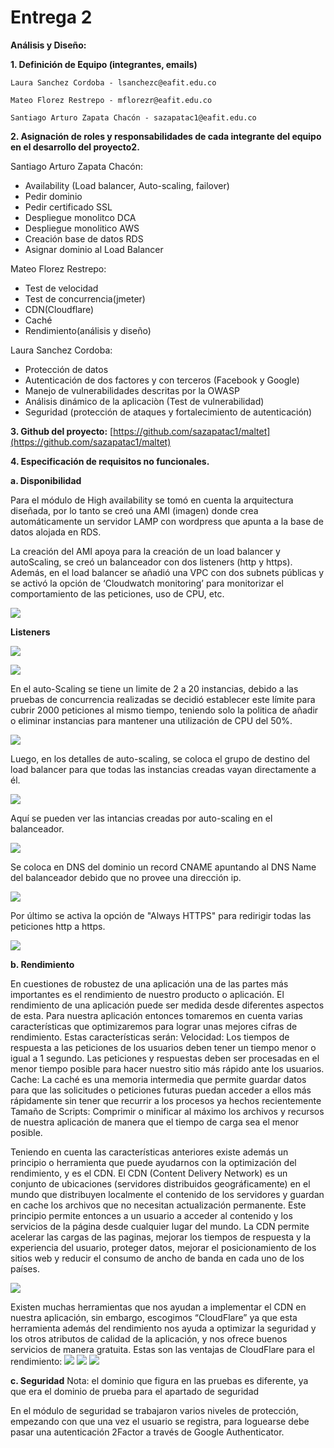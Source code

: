 # Entrega 2
**Análisis y Diseño:**

 **1. Definición de Equipo (integrantes, emails)**
 
	Laura Sanchez Cordoba - lsanchezc@eafit.edu.co
	
	Mateo Florez Restrepo - mflorezr@eafit.edu.co
	
	Santiago Arturo Zapata Chacón - sazapatac1@eafit.edu.co
 
 **2. Asignación de roles y responsabilidades de cada integrante del equipo en el desarrollo del proyecto2.**
 
Santiago Arturo Zapata Chacón:
 - Availability (Load balancer, Auto-scaling, failover)
 - Pedir dominio
 - Pedir certificado SSL
 - Despliegue monolitco DCA
 - Despliegue monolitico AWS
 - Creación base de datos RDS
 - Asignar dominio al Load Balancer
 
Mateo Florez Restrepo:
 - Test de velocidad
 - Test de concurrencia(jmeter)
 - CDN(Cloudflare)
 - Caché
 - Rendimiento(análisis y diseño)

Laura Sanchez Cordoba:
 - Protección de datos
 - Autenticación de dos factores y con terceros (Facebook y Google)
 - Manejo de vulnerabilidades descritas por la OWASP
 - Análisis dinámico de la aplicaciòn (Test de vulnerabilidad) 
 - Seguridad (protección de ataques y fortalecimiento de autenticación)


 **3. Github del proyecto:**
	 [https://github.com/sazapatac1/maltet](https://github.com/sazapatac1/maltet)
	 
**4. Especificación de requisitos no funcionales.**

**a. Disponibilidad**

Para el módulo de High availability se tomó en cuenta la arquitectura diseñada, por lo tanto se creó una AMI (imagen) donde crea automáticamente un servidor LAMP con wordpress que apunta a la base de datos alojada en RDS.

La creación del AMI apoya para la creación de un load balancer y autoScaling, se creó un balanceador con dos listeners (http y https). Además, en el load balancer se añadió una VPC con dos subnets públicas y se activó la opción de ‘Cloudwatch monitoring’ para monitorizar el comportamiento de las peticiones, uso de CPU, etc.

**![](https://lh5.googleusercontent.com/v7cJifC-Tm3Gn9dE3ERIf7RIu7jMPErn8Fv51Lz-w1bTiWeYXu7pS9sSU7CkDmKn8A1uUNmGMp_U-NuVH9rH5pfEpshWldH97kJZb5lqJvv_LeRLLfMlEeh0kL1WTaagfnLo2XU7)**

**Listeners**

**![](https://lh3.googleusercontent.com/oZAsKDUehAGRmapx6SbpZMkfttkDHuqZsWTjPgKI5PcPSC2LFvjkzmReS9SxT1OHYdGbMCaNfz5uiRC_TbmmMCyXJBW_qtdukzaHQp2eXuN-0_Kg6bKUlyR7pt_5vYy4QAwQ8FKq)**

**![](https://lh6.googleusercontent.com/uvMYcJIyWJXhiP1j2mggVCA_aKWXgMuIU87Vcyti3m5klxRTi0qUDOpzAyv6rZshkUVYVcqxICcOrboQWygAZMJFxElSE64ckNgFHhyBzlRwQhVnU7fVliDSAbpsy8fGeoRsEfMo)**

En el auto-Scaling se tiene un limite de 2 a 20 instancias, debido a las pruebas de concurrencia realizadas se decidió establecer este límite para cubrir 2000 peticiones al mismo tiempo, teniendo solo la politica de añadir o eliminar instancias para mantener una utilización de CPU del 50%.

**![](https://lh5.googleusercontent.com/OiHZys3FKCgWYm5XotqP3kukoe_GClAJ7Xlqp8ZqhpdwDkn5UANHfqu2kpHY2-o3s6oyKgIZ72uhzlLKJWBkGjigLM8e0sJ7PE_Pjuq5uI-D23dKjdA_I9S1406szDh6UVaLGIQq)**

Luego, en los detalles de auto-scaling, se coloca el grupo de destino del load balancer para que todas las instancias creadas vayan directamente a él.


**![](https://lh3.googleusercontent.com/jSpVSe4a3zKqsS9EhbZsZ0MoHOwHSdbzRfGv34mKCIxp9RSmL0IchW03Pz5b8qCTsuWsXH88kq4BmFwk0DqoV1rkAVFOBneDcKEpZt_2lKeUzq2T0bRP3GxMi7tIqdSG2JwIpzSi)**

Aquí se pueden ver las intancias creadas por auto-scaling en el balanceador.

**![](https://lh4.googleusercontent.com/eKwXgbDyFCYY1TiZVxI09Sr8zRZ2VamRLi63WLsLEKjfJvUUFPx46aN1PX7z7VgTyDyYzWXYSRK1YypQ7d-lPqpeS8zkECNTl44klG19qRfldyVrC7bc-VKV9M7m7NTMl7lAY4A-)**

Se coloca en DNS del dominio un record CNAME apuntando al DNS Name del balanceador debido que no provee una dirección ip.

**![](https://lh6.googleusercontent.com/3iteCB_-hZjfqzT8073csiJS4PYrnXMRyfPrkvXX8gFuKdC2AD4dPBI57VTu4QQpF-0XftqpUNQ26IhWxNBeFet3E9zCzxWlzwju57DeTM9FhwdVT9XwZTx-hIdvSOoJjEur4MD0)**

Por último se activa la opción de "Always HTTPS" para redirigir todas las peticiones http a https.

**![](https://lh6.googleusercontent.com/XM5p-pTW9MNfZfRREHijJhn4I7GgHOqjOcwec1JE8W642ZAffwpTiJ5lAypYGaQePOn2rdhjsZvlN6i8AP2xLaqTPN5WJYt2Kwvtaz-kYyC-WSfiJ2KFrWkHuSeSX4HqC3PXO90i)**

**b. Rendimiento**

En cuestiones de robustez de una aplicación una de las partes más importantes es el rendimiento de nuestro producto o aplicación. El rendimiento de una aplicación puede ser medida desde diferentes aspectos de esta. Para nuestra aplicación entonces tomaremos en cuenta varias características que optimizaremos para lograr unas mejores cifras de rendimiento. Estas características serán:
Velocidad: Los tiempos de respuesta a las peticiones de los usuarios deben tener un tiempo menor o igual a 1 segundo. Las peticiones y respuestas deben ser procesadas en el menor tiempo posible para hacer nuestro sitio más rápido ante los usuarios.
Cache: La caché es una memoria intermedia que permite guardar datos para que las solicitudes o peticiones futuras puedan acceder a ellos más rápidamente sin tener que recurrir a los procesos ya hechos recientemente 
Tamaño de Scripts: Comprimir o minificar al máximo los archivos y recursos de nuestra aplicación de manera que el tiempo de carga sea el menor posible.

Teniendo en cuenta las características anteriores existe además un principio o herramienta que puede ayudarnos con la optimización del rendimiento, y es el CDN.
El CDN (Content Delivery Network) es un conjunto de ubicaciones (servidores distribuidos geográficamente) en el mundo que distribuyen localmente el contenido de los servidores y guardan en cache los archivos que no necesitan actualización permanente.  Este principio permite entonces a un usuario a acceder al contenido y los servicios de la página desde cualquier lugar del mundo.
La CDN permite acelerar las cargas de las paginas, mejorar los tiempos de respuesta y la experiencia del usuario, proteger datos, mejorar el posicionamiento de los sitios web y reducir el consumo de ancho de banda en cada uno de los países.  

**![](https://assets.digitalocean.com/articles/CDN/CDN.png)**

Existen muchas herramientas que nos ayudan a implementar el CDN en nuestra aplicación, sin embargo, escogimos “CloudFlare” ya que esta herramienta además del rendimiento nos ayuda a optimizar la seguridad y los otros atributos de calidad de la aplicación, y nos ofrece buenos servicios de manera gratuita. 
Estas son las ventajas de CloudFlare para el rendimiento:
**![](http://imgfz.com/i/JwGQT56.png)**
**![](http://imgfz.com/i/rWzuqvL.png)**
**![](http://imgfz.com/i/8SOlWGM.png)**

**c. Seguridad**
Nota: el dominio que figura en las pruebas es diferente, ya que era el dominio de prueba para el apartado de seguridad

En el módulo de seguridad se trabajaron varios niveles de protección, empezando con que una vez el usuario se registra, para loguearse debe pasar una autenticación 2Factor a través de Google Authenticator.

